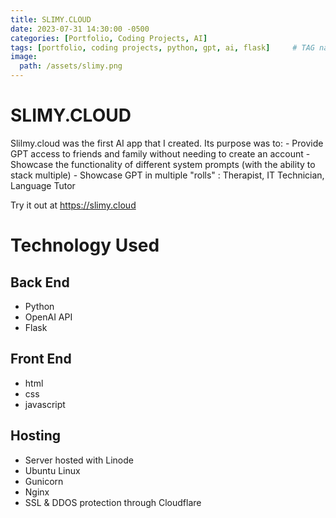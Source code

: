 ```yaml
---
title: SLIMY.CLOUD
date: 2023-07-31 14:30:00 -0500
categories: [Portfolio, Coding Projects, AI]
tags: [portfolio, coding projects, python, gpt, ai, flask]     # TAG names should always be lowercase
image:
  path: /assets/slimy.png
---
```


<H1>SLIMY.CLOUD</H1>
Slilmy.cloud was the first AI app that I created. Its purpose was to:
- Provide GPT access to friends and family without needing to create an account 
- Showcase the functionality of different system prompts (with the ability to stack multiple)
- Showcase GPT in multiple "rolls" : Therapist, IT Technician, Language Tutor 
  
Try it out at <https://slimy.cloud>  

  
<H1>Technology Used</H1>

<h2>Back End</h2>

- Python
- OpenAI API
- Flask

<h2>Front End</h2>

- html
- css
- javascript

<h2>Hosting</h2>

- Server hosted with Linode
- Ubuntu Linux
- Gunicorn
- Nginx
- SSL & DDOS protection through Cloudflare
